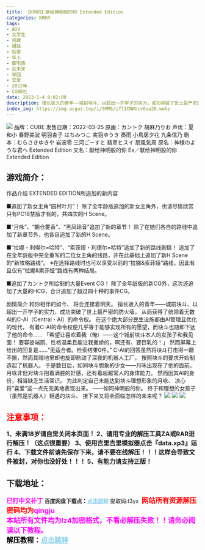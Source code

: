 ```yaml
---
title: 【KRKR】献给神明般的你 Extended Edition
categories: KRKR
tags:
- ADV
- 女学生
- 机娘
- 姐妹
- 后辈
- 年上
- 御宅族
- 近未来
- 学园
- 恋爱
- 2022年
- CUBE社
date: 2023-1-4 8:02:00
description: 擅长骇入的青年——城前块斗、以超出一芥学子的实力，成功突破了世上最严密的防火墙，从而获得了统领着无数AI的C-AI（Central・AI）的命令权。
index_img: https://img.acgus.top/i/SMMS/i7l1CNWUcvOua28.webp
---
```

![](https://img.acgus.top/i/SMMS/i7l1CNWUcvOua28.webp)
品牌：CUBE
发售日期：2022-03-25
原画：カントク 胡麻乃りお
声优：夏和小 春野美波 明羽杏子 はちみつこ 実羽ゆうき 奏雨 小鳥居夕花 九条信乃
剧本：むらさきゆきや 岩波零 三河ごーすと 翡翠ヒスイ 扇風気周
原名：神様のような君へ Extended Edition
又名：献给神明般的你 Ex／献给神明般的你 Extended Edition

## 游戏简介：
作品介绍
EXTENDED EDITION所追加的新内容

■追加了新女主角“园村叶月”！
除了全年龄版追加的新女主角外，也请尽情欣赏只有PC18禁版才有的，共四次的H Scene。

■“月咏”、“朝仓雾香”、“黑凤玲音”追加了新的章节！
除了在她们各自的路线中追加了新章节外，也各自追加了新的H Scene。

■“拉娜・利得尔=哈特”、“索菲娅・利德尔=哈特”追加了新的路线剧情！
追加了在全年龄版中完全重写的二位女主角的线路，并在此基础上追加了新H Scene的“新攻略路线”。
※在选择路线时也可以享受以前的“拉娜&索菲娅”路线，因此有且仅有“拉娜&索菲娅”路线有两种结局。

■追加了カントク所绘制的大量Event CG！
除了全年龄版的新CG外，这次还追加了大量的HCG，合计追加了超过四十种的事件CG。

剧情简介
和你相伴的如今、
将会连接着明天。
擅长骇入的青年——城前块斗、以超出一芥学子的实力，成功突破了世上最严密的防火墙，
从而获得了统领着无数AI的C-AI（Central・AI）的命令权。
在这个绝大部分民生设施都由AI管理且优化的现代，
有着C-AI的命令权便几乎等于能够实现所有的愿望，而块斗也随即下达了他的命令……
「希望让喜欢着我（俺）——这个城前块斗本人的女孩子和我见面！
要容姿端丽、性格温柔且能让我撒娇的，啊还有、要巨乳的！」
然而屏幕上给出的回复是……“无适合者。检索结果0件。”
C-AI的回答虽然将块斗打击得一蹶不振，然而其暗地里却也旋即启动了深夜的机器人工厂，
按照块斗的要求开始制造起了机器人。
于是数日后，如同块斗想象的少女——月咏出现在了他的面前。
月咏非但对块斗抱着满腔的好感，还有着超越常人的身体能力。
然而因其AI的身份，相当缺乏生活常识。
为此判定自己未能达到块斗理想形象的月咏、
决心将“喜爱”这一点先完美地表现出来。
——如同神明般的你。
终于和理想的女孩子（虽然是机器人）相遇的块斗、
接下来又将会面临怎样的未来呢？
![](https://img.acgus.top/i/SMMS/ZVEzBxnTSW9GCD6.webp)
![](https://img.acgus.top/i/SMMS/sdzDAh1f6yFLNKt.webp)
![](https://img.acgus.top/i/SMMS/Lk1ISPse7zvOWAg.webp)



## <font color=#FF0000 >注意事项：</font>
<font size=3><b>1、未满18岁请自觉关闭本页面！
2、请用专业的解压工具ZA或RAR进行解压！（这点很重要）
3、使用吉里吉里模拟器点击『data.xp3』运行
4、下载文件前请先保存下来，请不要在线解压！！！这样会导致文件被封，对你也没好处！！！
5、有能力请支持正版！</b></font>

## 下载地址：
<font color=#FF00FF size=3><b>已打中文补丁</b></font>
<b>百度网盘下载点：</b><a href="https://pan.baidu.com/s/1FPBeDw4M2CmaqzY7U0o7RA?pwd=t3yx" style="color: #87CEEB;"><b>点击跳转</b></a> 提取码:t3yx
<a style="padding: 0" href="https://post.qingju.org/AD/"><img style="max-width:100%" src="https://img.acgus.top/i/2024/07/478f689b8021d8d499ab43d21acf137a.gif" alt=""></a>
<b><font color=#FF0000 size=4>网站所有资源解压密码均为</b></font><b><font color=#FF00FF size=4>qingju</font><font color=#FF0000 ></font></b><br><b><font color=#FF00FF size=4>本站所有文件均为lz4加密格式，不看必解压失败！！请务必阅读以下教程。</b></font><br><b><font color=#000 size=4>解压教程：</b><a href="https://post.qingju.org/tutorial/000/" style="color: #87CEEB;"><b>点击跳转</b></a>
